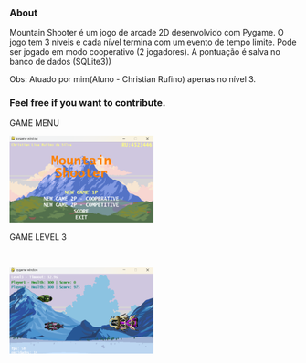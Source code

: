 
### About

Mountain Shooter é um jogo de arcade 2D desenvolvido com Pygame. O jogo tem 3 níveis e cada nível termina com um evento de tempo limite.
Pode ser jogado em modo cooperativo (2 jogadores).
A pontuação é salva no banco de dados (SQLite3))

Obs: Atuado por mim(Aluno - Christian Rufino) apenas no nível 3.
### Feel free if you want to contribute.



GAME MENU
<img>
 <p align="left">
  <img src="./asset/NameMenu.png" width="50%">
</p>

GAME LEVEL 3

<img>
 <p align="left">
  <img src="./asset/Nivel3.png" width="50%">
</p>
